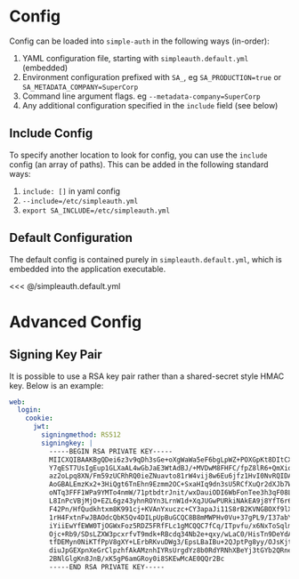# Config

Config can be loaded into `simple-auth` in the following ways (in-order):

1. YAML configuration file, starting with `simpleauth.default.yml` (embedded)
1. Environment configuration prefixed with `SA_`, eg `SA_PRODUCTION=true` or `SA_METADATA_COMPANY=SuperCorp`
1. Command line argument flags. eg `--metadata-company=SuperCorp`
1. Any additional configuration specified in the `include` field (see below)

## Include Config

To specify another location to look for config, you can use the `include` config (an array of paths).  This can be added in the following standard ways:

1. `include: []` in yaml config
1. `--include=/etc/simpleauth.yml`
1. `export SA_INCLUDE=/etc/simpleauth.yml`

## Default Configuration

The default config is contained purely in `simpleauth.default.yml`, which is embedded into the application executable.

<<< @/simpleauth.default.yml

# Advanced Config

## Signing Key Pair

It is possible to use a RSA key pair rather than a shared-secret style HMAC key.  Below is an example:

```yaml
web:
  login:
    cookie:
      jwt:
        signingmethod: RS512
        signingkey: |
          -----BEGIN RSA PRIVATE KEY-----
          MIICXQIBAAKBgQDei6z3v9qDh3sGe+oXgWaWa5eF6bgLpWZ+POXGpKt8DItCXrh/
          Y7qEST7UsIgEup1GLXaAL4wGbJaE3WtAdBJ/+MVDwM8FHFC/fpZ8lR6+QmXioSwg
          az2oLpq8XN/Fm59zUCRhRQ0ieZNuavto81rW4vij8w6Eu6jfz1HvI0NvRQIDAQAB
          AoGBALEmzKx2+3HiQgt6TnEhn9Ezmm2OC+SxaHIq9dn3sU5RCfXuQr2dXJb7W1mh
          oNTq3FFF1WPa9YMTo4nmW/71ptbdtrJnit/wxDauiODI6WbFonTee3h3qF08L24N
          L8InPcVBjMjO+EZL6gz43yhnROYn3LrnW1d+XqJUGwPURkiNAkEA9j8YfT6r6lYB
          F42Pn/HfQudkhtxm8K991cj+KVAnYxuczc+CY3apaJi11S8rB2KVNGBOXf9lXYp+
          1rH4FxtnFwJBAOdcQbK5Qv4DILpUpBuGCQC8B8mMWPHv0Vu+37gPL9/I37abYmI2
          iYiiEwYfEWW0TjOGWxFoz5RDZ5FRfFLc1gMCQQC7fCq/ITpvfu/x6NxToSqlm9wU
          Ojc+Rb9/SDsLZXW3pcxrfvT9mdk+RBcdq34Nb2e+qxy/wLaC0/HisTn9DeYdAkBr
          tfDEMyn0NiKTfPpV8gXY+LErbRKvuDWg3/EpsLBaIBu+2QJptPg8yy/OJsKjtdi+
          diuJpGEXpnXeGrClpzhfAkAMznhIYRsUrgdYz8b0RdYRNhXBeYj3tGYb2QRnelPb
          2BNlGlgKn8JnB/xK5gP6amGRoy0i8SKEwMcAE0QQr2Bc
          -----END RSA PRIVATE KEY-----
```